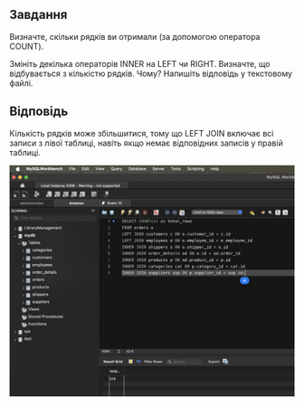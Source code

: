 
## Завдання

Визначте, скільки рядків ви отримали (за допомогою оператора COUNT).

Змініть декілька операторів INNER на LEFT чи RIGHT. Визначте, що відбувається з кількістю рядків. Чому? Напишіть відповідь у текстовому файлі.

## Відповідь

Кількість рядків може збільшитися, тому що LEFT JOIN включає всі записи з лівої таблиці, навіть якщо немає відповідних записів у правій таблиці.

![alt text](images/4.2.png)